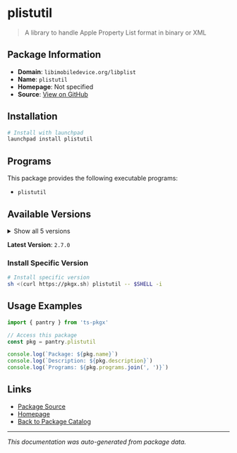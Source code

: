# plistutil

> A library to handle Apple Property List format in binary or XML

## Package Information

- **Domain**: `libimobiledevice.org/libplist`
- **Name**: `plistutil`
- **Homepage**: Not specified
- **Source**: [View on GitHub](https://github.com/pkgxdev/pantry/tree/main/projects/libimobiledevice.org/libplist/package.yml)

## Installation

```bash
# Install with launchpad
launchpad install plistutil
```

## Programs

This package provides the following executable programs:

- `plistutil`

## Available Versions

<details>
<summary>Show all 5 versions</summary>

- `2.7.0`, `2.6.0`, `2.5.0`, `2.4.0`, `2.3.0`

</details>

**Latest Version**: `2.7.0`

### Install Specific Version

```bash
# Install specific version
sh <(curl https://pkgx.sh) plistutil -- $SHELL -i
```

## Usage Examples

```typescript
import { pantry } from 'ts-pkgx'

// Access this package
const pkg = pantry.plistutil

console.log(`Package: ${pkg.name}`)
console.log(`Description: ${pkg.description}`)
console.log(`Programs: ${pkg.programs.join(', ')}`)
```

## Links

- [Package Source](https://github.com/pkgxdev/pantry/tree/main/projects/libimobiledevice.org/libplist/package.yml)
- [Homepage](#)
- [Back to Package Catalog](../../../package-catalog.md)

---

*This documentation was auto-generated from package data.*
